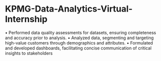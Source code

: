 # KPMG-Data-Analytics-Virtual-Internship
• Performed data quality assessments for datasets, ensuring completeness and accuracy prior to analysis.
• Analyzed data, segmenting and targeting high-value customers through demographics and attributes.
• Formulated and developed dashboards, facilitating concise communication of critical insights to stakeholders
